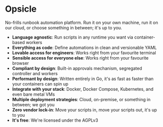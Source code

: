 # Opsicle

No-frills runbook automation platform. Run it on your own machine, run it on our cloud, or choose something in between; it's up to you.

- **Language agnostic**: Run scripts in any runtime you want via container-based workers
- **Everything as code**: Define automations in clean and versionable YAML
- **Lovable access for engineers**: Works right from your favourite terminal
- **Sensible access for everyone else**: Works right from your favourite browser
- **Compliant by design**: Built-in approvals mechanism, segregated controller and workers
- **Performant by design**: Written entirely in Go, it's as fast as faster than your containers can spin up
- **Integrate with your stack**: Docker, Docker Compose, Kubernetes, and even bare metal VMs
- **Multiple deployment strategies**: Cloud, on-premise, or something in between; we got you
- **Zero vendor lock-in**: Move your scripts in, move your scripts out, it's up to you
- **It's free**: We're licensed under the AGPLv3
